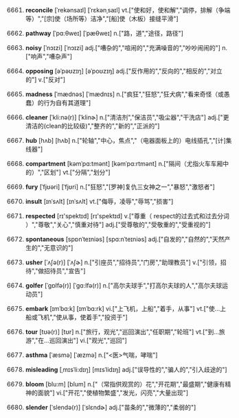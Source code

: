 6661. **reconcile**
[ˈrekənsaɪl]  [ˈrɛkənˌsaɪl]
vt.["使和好，使和解","调停，排解（争端等）","[宗]使（场所等）洁净","[船]使（木板）接缝平滑"]  

6662. **pathway**
[ˈpɑ:θweɪ]  [ˈpæθweɪ]
n.["路，道","途径，路径"]  

6663. **noisy**
[ˈnɔɪzi]  [ˈnɔɪzi]
adj.["嘈杂的","喧闹的","充满噪音的","吵吵闹闹的"]  n.["响声","嘈杂声"]  

6664. **opposing**
[əˈpəʊzɪŋ]  [əˈpoʊzɪŋ]
adj.["反作用的","反向的","相反的","对立的"]  v.["反对"]  

6665. **madness**
[ˈmædnəs]  [ˈmædnɪs]
n.["疯狂","狂怒","狂犬病","看来奇怪（或愚蠢）的行为自有其道理"]  

6666. **cleaner**
[ˈkli:nə(r)]  [ˈklinɚ]
n.["清洁剂","保洁员","吸尘器","干洗店"]  adj.["更清洁的(clean的比较级)","整齐的","新的","正派的"]  

6667. **hub**
[hʌb]  [hʌb]
n.["轮轴","中心，焦点","（电器面板上的）电线插孔","[计]集线器"]  

6668. **compartment**
[kəmˈpɑ:tmənt]  [kəmˈpɑ:rtmənt]
n.["隔间（尤指火车车厢中的）","区划"]  vt.["分隔","划分"]  

6669. **fury**
[ˈfjʊəri]  [ˈfjʊri]
n.["狂怒","[罗神]复仇三女神之一","暴怒","激怒者"]  

6670. **insult**
[ɪnˈsʌlt]  [ɪnˈsʌlt]
vt.["侮辱，凌辱","辱骂","损害"]  

6671. **respected**
[rɪ'spektɪd]  [rɪ'spektɪd]
v.["尊重（ respect的过去式和过去分词 ）","尊敬","关心","慎重对待"]  adj.["受尊敬的","受敬重的","受重视的"]  

6672. **spontaneous**
[spɒnˈteɪniəs]  [spɑ:nˈteɪniəs]
adj.["自发的","自然的","天然产生的","无意识的"]  

6673. **usher**
[ˈʌʃə(r)]  [ˈʌʃɚ]
n.["引座员","招待员","门房","助理教员"]  v.["引领，招待","做招待员","宣告"]  

6674. **golfer**
[ˈgɒlfə(r)]  [ˈgɑ:lfə(r)]
n.["高尔夫球手","打高尔夫球的人","高尔夫球运动员"]  

6675. **embark**
[ɪmˈbɑ:k]  [ɪmˈbɑ:rk]
vi.["上飞机，上船","着手，从事"]  vt.["使…上船或飞机","使从事，使着手","投资于"]  

6676. **tour**
[tʊə(r)]  [tʊr]
n.["旅行，观光","巡回演出","任职期","轮班"]  vt.["到…旅游","在…巡回演出"]  vi.["观光","巡回"]  

6677. **asthma**
[ˈæsmə]  [ˈæzmə]
n.["<医>气喘，哮喘"]  

6678. **misleading**
[ˌmɪsˈli:dɪŋ]  [mɪsˈlidɪŋ]
adj.["误导性的","骗人的","引入歧途的"]  

6679. **bloom**
[blu:m]  [blum]
n.["（常指供观赏的）花","开花期","最盛期","健康有精神的面貌"]  vi.["开花","使植物繁盛","发光，闪亮","大量出现"]  

6680. **slender**
[ˈslendə(r)]  [ˈslɛndɚ]
adj.["苗条的","微薄的","柔弱的"]  

